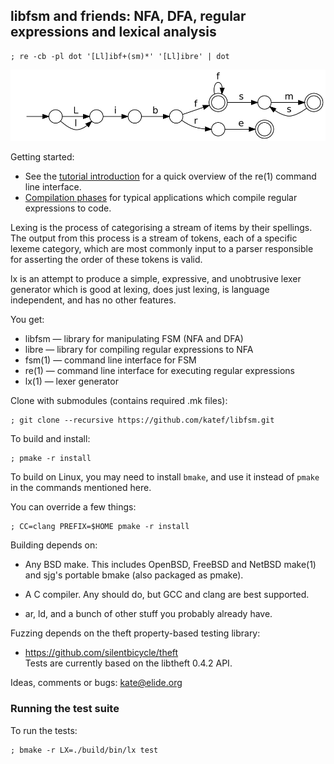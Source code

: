 
## libfsm and friends: NFA, DFA, regular expressions and lexical analysis

    ; re -cb -pl dot '[Ll]ibf+(sm)*' '[Ll]ibre' | dot
![libfsm.svg](doc/tutorial/libfsm.svg)

Getting started:

 * See the [tutorial introduction](doc/tutorial/re.md) for a quick overview
   of the re(1) command line interface.
 * [Compilation phases](doc/tutorial/phases.md) for typical applications
   which compile regular expressions to code.

Lexing is the process of categorising a stream of items by their spellings.
The output from this process is a stream of tokens, each of a specific lexeme
category, which are most commonly input to a parser responsible for asserting
the order of these tokens is valid.

lx is an attempt to produce a simple, expressive, and unobtrusive lexer
generator which is good at lexing, does just lexing, is language independent,
and has no other features.

You get:

 * libfsm — library for manipulating FSM (NFA and DFA)
 * libre  — library for compiling regular expressions to NFA
 * fsm(1) — command line interface for FSM
 * re(1)  — command line interface for executing regular expressions
 * lx(1)  — lexer generator

Clone with submodules (contains required .mk files):

    ; git clone --recursive https://github.com/katef/libfsm.git

To build and install:

    ; pmake -r install

To build on Linux, you may need to install `bmake`, and use it instead
of `pmake` in the commands mentioned here.

You can override a few things:

    ; CC=clang PREFIX=$HOME pmake -r install

Building depends on:

 * Any BSD make. This includes OpenBSD, FreeBSD and NetBSD make(1)
   and sjg's portable bmake (also packaged as pmake).

 * A C compiler. Any should do, but GCC and clang are best supported.

 * ar, ld, and a bunch of other stuff you probably already have.

Fuzzing depends on the theft property-based testing library:

 * https://github.com/silentbicycle/theft  
   Tests are currently based on the libtheft 0.4.2 API.

Ideas, comments or bugs: kate@elide.org

### Running the test suite

To run the tests:

    ; bmake -r LX=./build/bin/lx test
